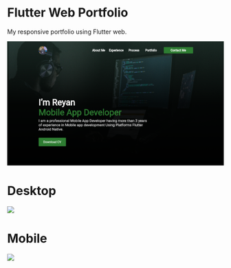 # Flutter Web Portfolio

My responsive portfolio using Flutter web.

<img src="https://github.com/Reyan002/portfolio/raw/master/screenshots/screenshot.png"/>

# Desktop
<img src="https://github.com/GeekAbdelouahed/flutter-web-portfolio/raw/master/screenshots/desktop-screenshot.png"/>

# Mobile
<img src="https://github.com/GeekAbdelouahed/flutter-web-portfolio/raw/master/screenshots/mobile-screenshot.png"/>
